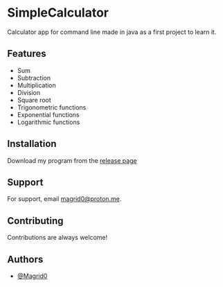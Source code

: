 
# SimpleCalculator

Calculator app for command line made in java as a first project to learn it.


## Features

- Sum
- Subtraction
- Multiplication
- Division
- Square root
- Trigonometric functions
- Exponential functions
- Logarithmic functions



## Installation

Download my program from the [release page](https://github.com/Magrid0/SimpleCalculator/releases)

    
## Support

For support, email magrid0@proton.me.


## Contributing

Contributions are always welcome!



## Authors

- [@Magrid0](https://www.github.com/Magrid0)

